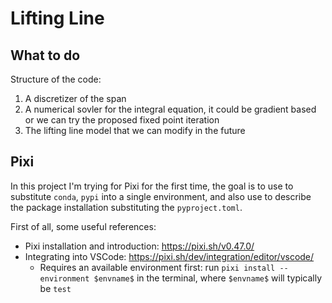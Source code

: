 # Lifting Line

## What to do
Structure of the code:
1. A discretizer of the span
2. A numerical sovler for the integral equation, it could be gradient based or we can try the proposed fixed point iteration
3. The lifting line model that we can modify in the future

## Pixi
In this project I'm trying for Pixi for the first time, the goal is to use to substitute `conda`, `pypi` into a single environment, and also use to describe the package installation substituting the `pyproject.toml`.

First of all, some useful references:
* Pixi installation and introduction: https://pixi.sh/v0.47.0/
* Integrating into VSCode: https://pixi.sh/dev/integration/editor/vscode/
    * Requires an available environment first: run `pixi install --environment $envname$` in the terminal, where `$envname$` will typically be `test`